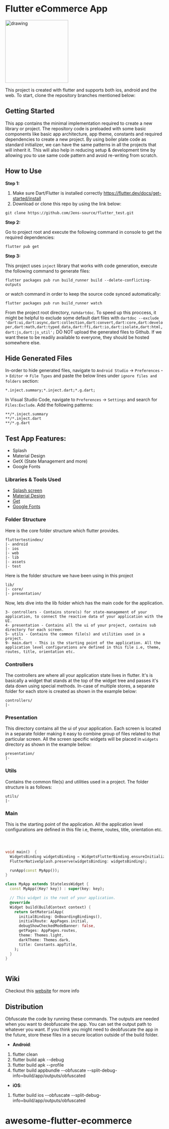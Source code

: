 # Flutter eCommerce App


<img src="" alt="drawing" style="width:200px;"/>

This project is created with flutter and supports both ios, android and the web.
To start, clone the repository branches mentioned below:



## Getting Started

This app contains the minimal implementation required to create a new library or project. The repository code is preloaded with some basic components like basic app architecture, app theme, constants and required dependencies to create a new project. By using boiler plate code as standard initializer, we can have the same patterns in all the projects that will inherit it. This will also help in reducing setup & development time by allowing you to use same code pattern and avoid re-writing from scratch.

## How to Use

**Step 1:**

1. Make sure Dart/Flutter is installed correctly https://flutter.dev/docs/get-started/install
2. Download or clone this repo by using the link below:

```
git clone https://github.com/Jens-source/flutter_test.git
```


**Step 2:**

Go to project root and execute the following command in console to get the required dependencies:

```
flutter pub get 
```

**Step 3:**

This project uses `inject` library that works with code generation, execute the following command to generate files:

```
flutter packages pub run build_runner build --delete-conflicting-outputs
```

or watch command in order to keep the source code synced automatically:

```
flutter packages pub run build_runner watch
```

From the project root directory, run```dartdoc```. To speed up this proccess, it might be helpful to exclude some default dart files with ```dartdoc --exclude 'dart:ui,dart:async,dart:collection,dart:convert,dart:core,dart:developer,dart:math,dart:typed_data,dart:ffi,dart:io,dart:isolate,dart:html,dart:js,dart:js_util';```
DO NOT upload the generated files to Github. If we want these to be readily available to everyone, they should be hosted somewhere else.


## Hide Generated Files

In-order to hide generated files, navigate to `Android Studio` -> `Preferences` -> `Editor` -> `File Types` and paste the below lines under `ignore files and folders` section:

```
*.inject.summary;*.inject.dart;*.g.dart;
```

In Visual Studio Code, navigate to `Preferences` -> `Settings` and search for `Files:Exclude`. Add the following patterns:
```
**/*.inject.summary
**/*.inject.dart
**/*.g.dart
```

## Test App Features:

* Splash
* Material Design
* GetX (State Management and more)
* Google Fonts



### Libraries & Tools Used

* [Splash screen](https://pub.dev/packages/flutter_native_splash)
* [Material Design](https://docs.flutter.dev/development/ui/widgets/material)
* [Get](https://pub.dev/packages/get)
* [Google Fonts](https://pub.dev/packages/google_fonts)


### Folder Structure
Here is the core folder structure which flutter provides.

```
fluttertestindex/
|- android
|- ios
|- web
|- lib
|- assets
|- test
```

Here is the folder structure we have been using in this project

```
lib/
|- core/
|- presentation/

```

Now, lets dive into the lib folder which has the main code for the application.

```
3- controllers - Contains store(s) for state-management of your application, to connect the reactive data of your application with the UI. 
4- presentation - Contains all the ui of your project, contains sub directory for each screen.
5- utils - Contains the common file(s) and utilities used in a project.
9- main.dart - This is the starting point of the application. All the application level configurations are defined in this file i.e, theme, routes, title, orientation etc.
```




### Controllers

The controllers are where all your application state lives in flutter. It's is basically a widget that stands at the top of the widget tree and passes it's data down using special methods. In-case of multiple stores, a separate folder for each store is created as shown in the example below:

```
controllers/
|- 
```

### Presentation

This directory contains all the ui of your application. Each screen is located in a separate folder making it easy to combine group of files related to that particular screen. All the screen specific widgets will be placed in `widgets` directory as shown in the example below:

```
presentation/
|- 
```

### Utils

Contains the common file(s) and utilities used in a project. The folder structure is as follows:

```
utils/
|- 
```



### Main

This is the starting point of the application. All the application level configurations are defined in this file i.e, theme, routes, title, orientation etc.

```dart



void main()  {
  WidgetsBinding widgetsBinding = WidgetsFlutterBinding.ensureInitialized();
  FlutterNativeSplash.preserve(widgetsBinding: widgetsBinding);

  runApp(const MyApp());
}

class MyApp extends StatelessWidget {
  const MyApp({Key? key}) : super(key: key);

  // This widget is the root of your application.
  @override
  Widget build(BuildContext context) {
    return GetMaterialApp(
      initialBinding: OnBoardingBindings(),
      initialRoute: AppPages.initial,
      debugShowCheckedModeBanner: false,
      getPages: AppPages.routes,
      theme: Themes.light,
      darkTheme: Themes.dark,
      title: Constants.appTitle,
    );
  }
}



```



## Wiki

Checkout this [website](https://google.com) for more info

## Distribution

Obfuscate the code by running these commands. The outputs are needed when you want to deobfuscate the app. You can set the output path to whatever you want. If you think you might need to deobfuscate the app in the future, store these files in a secure location outside of the build folder.
* **Android**:
1. flutter clean
2. flutter build apk --debug
3. flutter build apk --profile
4. flutter build appbundle --obfuscate --split-debug-info=build/app/outputs/obfuscated


* **iOS**:
1. flutter build ios --obfuscate --split-debug-info=build/app/outputs/obfuscated


# awesome-flutter-ecommerce
